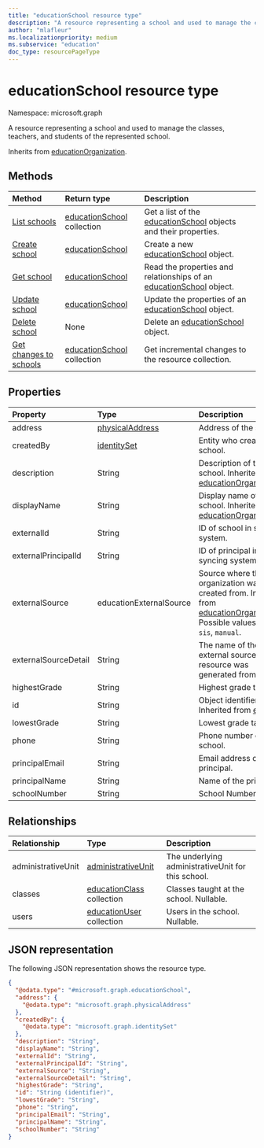 ```yaml
---
title: "educationSchool resource type"
description: "A resource representing a school and used to manage the classes, teachers, and students of the represented school.  "
author: "mlafleur"
ms.localizationpriority: medium
ms.subservice: "education"
doc_type: resourcePageType
---
```


# educationSchool resource type

Namespace: microsoft.graph

A resource representing a school and used to manage the classes, teachers, and students of the represented school.

Inherits from [educationOrganization](../resources/educationorganization.md).

## Methods

| Method                                                     | Return type                                                   | Description                                                                                            |
| :--------------------------------------------------------- | :------------------------------------------------------------ | :----------------------------------------------------------------------------------------------------- |
| [List schools](../api/educationschool-list.md)    | [educationSchool](../resources/educationschool.md) collection | Get a list of the [educationSchool](../resources/educationschool.md) objects and their properties.     |
| [Create school](../api/educationschool-post.md) | [educationSchool](../resources/educationschool.md)            | Create a new [educationSchool](../resources/educationschool.md) object.                                |
| [Get school](../api/educationschool-get.md)       | [educationSchool](../resources/educationschool.md)            | Read the properties and relationships of an [educationSchool](../resources/educationschool.md) object. |
| [Update school](../api/educationschool-update.md) | [educationSchool](../resources/educationschool.md)            | Update the properties of an [educationSchool](../resources/educationschool.md) object.                 |
| [Delete school](../api/educationschool-delete.md) | None                                                          | Delete an [educationSchool](../resources/educationschool.md) object.                                  |
| [Get changes to schools](../api/educationschool-delta.md)                   | [educationSchool](../resources/educationschool.md) collection | Get incremental changes to the resource collection.                                                    |

## Properties

| Property             | Type                                               | Description                                                                                                                                                          |
| :------------------- | :------------------------------------------------- | :------------------------------------------------------------------------------------------------------------------------------------------------------------------- |
| address              | [physicalAddress](../resources/physicaladdress.md) | Address of the school.                                                                                                                                               |
| createdBy            | [identitySet](../resources/identityset.md)         | Entity who created the school.                                                                                                                                       |
| description          | String                                             | Description of the school. Inherited from [educationOrganization](../resources/educationorganization.md).                                                             |
| displayName          | String                                             | Display name of the school. Inherited from [educationOrganization](../resources/educationorganization.md).                                                            |
| externalId           | String                                             | ID of school in syncing system.                                                                                                                                      |
| externalPrincipalId  | String                                             | ID of principal in syncing system.                                                                                                                                   |
| externalSource       | educationExternalSource                            | Source where this organization was created from. Inherited from [educationOrganization](../resources/educationorganization.md). Possible values are: `sis`, `manual`. |
| externalSourceDetail | String                                             | The name of the external source this resource was generated from.                                                                                                   |
| highestGrade         | String                                             | Highest grade taught.                                                                                                                                                |
| id                   | String                                             | Object identifier. Inherited from [entity](../resources/entity.md).                                                                                                   |
| lowestGrade          | String                                             | Lowest grade taught.                                                                                                                                                 |
| phone                | String                                             | Phone number of school.                                                                                                                                              |
| principalEmail       | String                                             | Email address of the principal.                                                                                                                                      |
| principalName        | String                                             | Name of the principal.                                                                                                                                               |
| schoolNumber         | String                                             | School Number.                                                                                                                                                       |

## Relationships

| Relationship       | Type                                                        | Description                                       |
| :----------------- | :---------------------------------------------------------- | :------------------------------------------------ |
| administrativeUnit | [administrativeUnit](../resources/administrativeunit.md)    | The underlying administrativeUnit for this school. |
| classes            | [educationClass](../resources/educationclass.md) collection | Classes taught at the school. Nullable.           |
| users              | [educationUser](../resources/educationuser.md) collection   | Users in the school. Nullable.                    |

## JSON representation

The following JSON representation shows the resource type.

<!-- {
  "blockType": "resource",
  "keyProperty": "id",
  "@odata.type": "microsoft.graph.educationSchool",
  "baseType": "microsoft.graph.educationOrganization",
  "openType": false
}
-->

```json
{
  "@odata.type": "#microsoft.graph.educationSchool",
  "address": {
    "@odata.type": "microsoft.graph.physicalAddress"
  },
  "createdBy": {
    "@odata.type": "microsoft.graph.identitySet"
  },
  "description": "String",
  "displayName": "String",
  "externalId": "String",
  "externalPrincipalId": "String",
  "externalSource": "String",
  "externalSourceDetail": "String",
  "highestGrade": "String",
  "id": "String (identifier)",
  "lowestGrade": "String",
  "phone": "String",
  "principalEmail": "String",
  "principalName": "String",
  "schoolNumber": "String"
}
```
